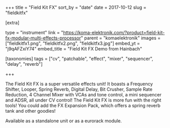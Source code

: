 +++
title = "Field Kit FX"
sort_by = "date"
date = 2017-10-12
slug = "fieldkitfx"

[extra]

type = "instrument"
link = "https://koma-elektronik.com/?product=field-kit-fx-modular-multi-effects-processor"
parent = "komaelektronik"
images = ["fieldkitfx1.png", "fieldkitfx2.png", "fieldkitfx3.jpg"]
embed_yt = "j9qAFZxiY74"
embed_title = "Field Kit FX Demo from Hainbach"

[taxonomies]
tags = ["cv", "patchable", "effect", "mixer", "sequencer", "delay", "reverb"]

+++

The Field Kit FX is a super versatile effects unit! It boasts a Frequency Shifter, Looper, Spring Reverb, Digital Delay, Bit Crusher, Sample Rate Reduction, 4 Channel Mixer with VCAs and tone control, a mini sequencer and ADSR, all under CV control! The Field Kit FX is more fun with the right tools! You could add the FX Expansion Pack, which offers a spring reverb tank and other goodies!

Available as a standalone unit or as a eurorack module.
